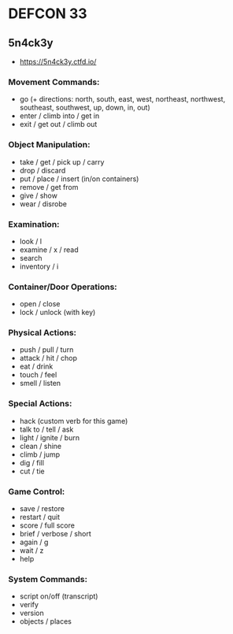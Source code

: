 # DEFCON 33

## 5n4ck3y
- https://5n4ck3y.ctfd.io/

### Movement Commands:

- go (+ directions: north, south, east, west, northeast, northwest, southeast, southwest, up, down, in, out)
- enter / climb into / get in
- exit / get out / climb out

### Object Manipulation:

- take / get / pick up / carry
- drop / discard
- put / place / insert (in/on containers)
- remove / get from
- give / show
- wear / disrobe

### Examination:

- look / l
- examine / x / read
- search
- inventory / i

### Container/Door Operations:

- open / close
- lock / unlock (with key)

### Physical Actions:

- push / pull / turn
- attack / hit / chop
- eat / drink
- touch / feel
- smell / listen

### Special Actions:

- hack (custom verb for this game)
- talk to / tell / ask
- light / ignite / burn
- clean / shine
- climb / jump
- dig / fill
- cut / tie

### Game Control:

- save / restore
- restart / quit
- score / full score
- brief / verbose / short
- again / g
- wait / z
- help

### System Commands:

- script on/off (transcript)
- verify
- version
- objects / places